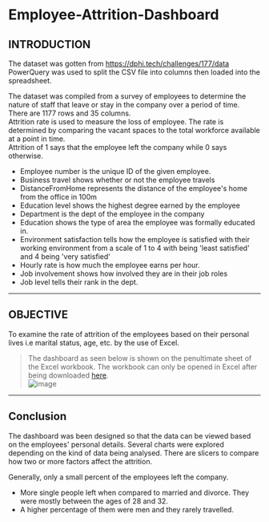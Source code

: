 # Employee-Attrition-Dashboard


## INTRODUCTION									
The dataset was gotten from https://dphi.tech/challenges/177/data 									
PowerQuery was used to split the CSV file into columns then loaded into the spreadsheet.									
									
The dataset was compiled from a survey of  employees to determine the nature of staff that leave or stay in the company over a period of time. There are 1177 rows and 35 columns. 									
Attrition rate is used to measure the loss of employee. The rate is determined by comparing the vacant spaces to the total workforce available at a point in time.  									
Attrition of 1 says that the employee left the company while 0 says otherwise.		
						
  
* Employee number is the unique ID of the given employee.									
* Business travel shows whether or not the employee travels									
* DistanceFromHome represents the distance of the employee's home from the office in 100m									
* Education level shows the highest degree earned by the employee								
* Department is the dept of the employee in the company									
* Education shows the type of area the employee was formally educated in. 									
* Environment satisfaction tells how the employee is satisfied with their working environment from a scale of 1 to 4 with being 'least satisfied' and 4 being 'very satisfied'									
* Hourly rate is how much the employee earns per hour.									
* Job involvement shows how involved they are in their job roles									
* Job level tells their rank in the dept.									

-------
## OBJECTIVE									
									
To examine the rate of attrition of the employees based on their personal lives i.e marital status, age, etc. by the use of Excel.									
> The dashboard as seen below is shown on the penultimate sheet of the Excel workbook. The workbook can only be opened in Excel after being downloaded [here](https://github.com/Hassanat-Awodipe/EXCEL--Employee-Attrition-Dashboard/raw/main/Employee%20Attrition%20Dashboard.xlsx).									
![image](https://user-images.githubusercontent.com/45914807/187094276-7e7b03de-24ff-4cbf-bb04-e57bed29bbf7.png)


------

## Conclusion								
								
The dashboard was been designed so that the data can be viewed based on the employees' personal details. Several charts were explored depending on the kind of data being analysed. There are slicers to compare how two or more factors affect the attrition.	
							
Generally, only a small percent of the employees left the company. 
* More single people left when compared to married and divorce. They were mostly between the ages of 28 and 32.							
* A higher percentage of them were men and they rarely travelled.								


